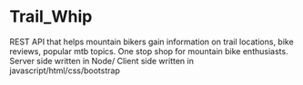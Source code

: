 # Trail_Whip
REST API that helps mountain bikers gain information on trail locations, bike reviews, popular mtb topics. One stop shop for mountain bike enthusiasts. Server side written in Node/ Client side written in javascript/html/css/bootstrap
